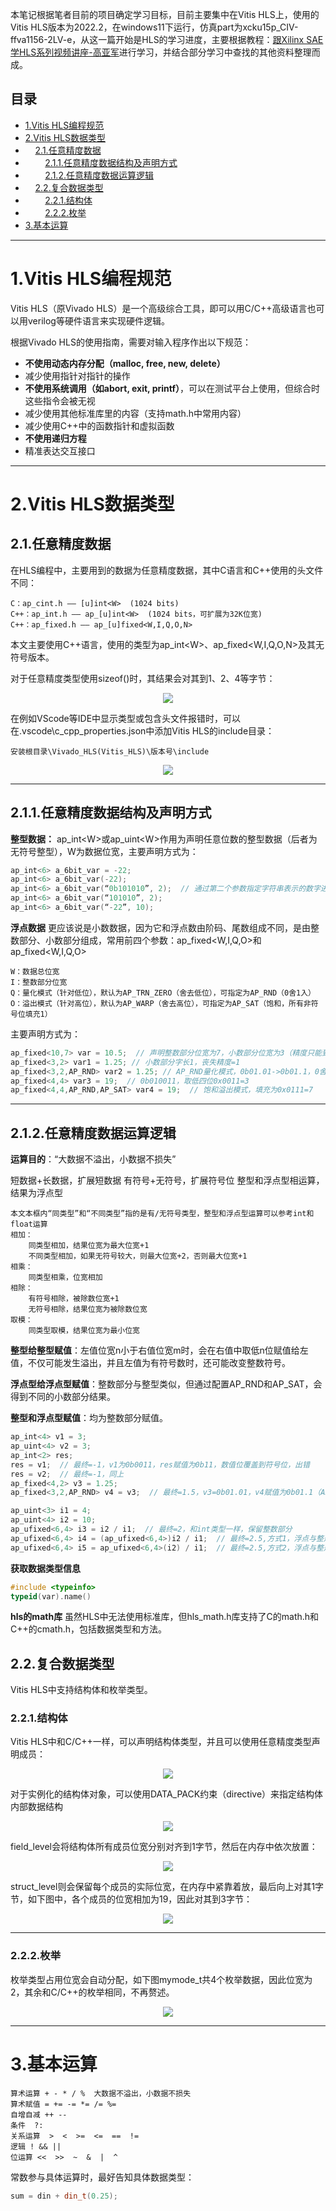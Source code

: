 本笔记根据笔者目前的项目确定学习目标，目前主要集中在Vitis HLS上，使用的Vitis HLS版本为2022.2，在windows11下运行，仿真part为xcku15p_CIV-ffva1156-2LV-e，从这一篇开始是HLS的学习进度，主要根据教程：[跟Xilinx SAE 学HLS系列视频讲座-高亚军](https://www.bilibili.com/video/BV1bt41187RW)进行学习，并结合部分学习中查找的其他资料整理而成。
## 目录
* [1.Vitis HLS编程规范](#p1)
* [2.Vitis HLS数据类型](#p2)
* &nbsp;&nbsp;&nbsp;&nbsp;[2.1.任意精度数据](#p21)
* &nbsp;&nbsp;&nbsp;&nbsp;&nbsp;&nbsp;&nbsp;&nbsp;[2.1.1.任意精度数据结构及声明方式](#p211)
* &nbsp;&nbsp;&nbsp;&nbsp;&nbsp;&nbsp;&nbsp;&nbsp;[2.1.2.任意精度数据运算逻辑](#p212)
* &nbsp;&nbsp;&nbsp;&nbsp;[2.2.复合数据类型](#p22)
* &nbsp;&nbsp;&nbsp;&nbsp;&nbsp;&nbsp;&nbsp;&nbsp;[2.2.1.结构体](#p221)
* &nbsp;&nbsp;&nbsp;&nbsp;&nbsp;&nbsp;&nbsp;&nbsp;[2.2.2.枚举](#p222)
* [3.基本运算](#p3)


---
# 1.Vitis HLS编程规范<a id="p1"></a>
Vitis HLS（原Vivado HLS）是一个高级综合工具，即可以用C/C++高级语言也可以用verilog等硬件语言来实现硬件逻辑。

根据Vivado HLS的使用指南，需要对输入程序作出以下规范：
* **不使用动态内存分配（malloc, free, new, delete）**
* 减少使用指针对指针的操作
* **不使用系统调用（如abort, exit, printf）**，可以在测试平台上使用，但综合时这些指令会被无视
* 减少使用其他标准库里的内容（支持math.h中常用内容）
* 减少使用C++中的函数指针和虚拟函数
* **不使用递归方程**
* 精准表达交互接口

---

# 2.Vitis HLS数据类型<a id="p2"></a>
## 2.1.任意精度数据<a id="p21"></a>
在HLS编程中，主要用到的数据为任意精度数据，其中C语言和C++使用的头文件不同：

	C：ap_cint.h —— [u]int<W>  (1024 bits)
	C++：ap_int.h —— ap_[u]int<W>  (1024 bits，可扩展为32K位宽)
	C++：ap_fixed.h —— ap_[u]fixed<W,I,Q,O,N>

本文主要使用C++语言，使用的类型为ap_int\<W\>、ap_fixed\<W,I,Q,O,N\>及其无符号版本。

对于任意精度类型使用sizeof()时，其结果会对其到1、2、4等字节：

<div align="center"><img src="./images/3/1.jpg"></div>

在例如VScode等IDE中显示类型或包含头文件报错时，可以在.vscode\c_cpp_properties.json中添加Vitis HLS的include目录：

	安装根目录\Vivado_HLS(Vitis_HLS)\版本号\include

<div align="center"><img src="./images/3/2.jpg"></div>

---

## 2.1.1.任意精度数据结构及声明方式<a id="p211"></a>
**整型数据：**
ap_int\<W\>或ap_uint\<W\>作用为声明任意位数的整型数据（后者为无符号整型），W为数据位宽，主要声明方式为：

```cpp
ap_int<6> a_6bit_var = -22;
ap_int<6> a_6bit_var(-22);
ap_int<6> a_6bit_var(“0b101010”, 2);  // 通过第二个参数指定字符串表示的数字进制
ap_int<6> a_6bit_var(“101010”, 2);
ap_int<6> a_6bit_var(“-22”, 10);
```

**浮点数据**
更应该说是小数数据，因为它和浮点数由阶码、尾数组成不同，是由整数部分、小数部分组成，常用前四个参数：ap_fixed\<W,I,Q,O\>和ap_fixed\<W,I,Q,O\>

	W：数据总位宽
	I：整数部分位宽
	Q：量化模式（针对低位），默认为AP_TRN_ZERO（舍去低位），可指定为AP_RND（0舍1入）
	O：溢出模式（针对高位），默认为AP_WARP（舍去高位），可指定为AP_SAT（饱和，所有非符号位填充1）

主要声明方式为：

```cpp
ap_fixed<10,7> var = 10.5;  // 声明整数部分位宽为7，小数部分位宽为3（精度只能到0.125）
ap_fixed<3,2> var1 = 1.25; // 小数部分字长1，丧失精度=1
ap_fixed<3,2,AP_RND> var2 = 1.25; // AP_RND量化模式，0b01.01->0b01.1，0舍1入=1.5
ap_fixed<4,4> var3 = 19;  // 0b010011，取低四位0x0011=3
ap_fixed<4,4,AP_RND,AP_SAT> var4 = 19;  // 饱和溢出模式，填充为0x0111=7
```

---

## 2.1.2.任意精度数据运算逻辑<a id="p212"></a>
**运算目的**：“大数据不溢出，小数据不损失”

短数据+长数据，扩展短数据
有符号+无符号，扩展符号位
整型和浮点型相运算，结果为浮点型

	本文本框内“同类型”和“不同类型”指的是有/无符号类型，整型和浮点型运算可以参考int和float运算
	相加：
		同类型相加，结果位宽为最大位宽+1
		不同类型相加，如果无符号较大，则最大位宽+2，否则最大位宽+1
	相乘：
		同类型相乘，位宽相加
	相除：
		有符号相除，被除数位宽+1
		无符号相除，结果位宽为被除数位宽
	取模：
		同类型取模，结果位宽为最小位宽


**整型给整型赋值**：左值位宽n小于右值位宽m时，会在右值中取低n位赋值给左值，不仅可能发生溢出，并且左值为有符号数时，还可能改变整数符号。

**浮点型给浮点型赋值**：整数部分与整型类似，但通过配置AP_RND和AP_SAT，会得到不同的小数部分结果。

**整型和浮点型赋值**：均为整数部分赋值。



```cpp
ap_int<4> v1 = 3;
ap_uint<4> v2 = 3;
ap_int<2> res;
res = v1;  // 最终=-1，v1为0b0011，res赋值为0b11，数值位覆盖到符号位，出错
res = v2;  // 最终=-1，同上
ap_fixed<4,2> v3 = 1.25;
ap_fixed<3,2,AP_RND> v4 = v3;  // 最终=1.5，v3=0b01.01，v4赋值为0b01.1（AP_RND）

ap_uint<3> i1 = 4;
ap_uint<4> i2 = 10;
ap_ufixed<6,4> i3 = i2 / i1;  // 最终=2，和int类型一样，保留整数部分
ap_ufixed<6,4> i4 = (ap_ufixed<6,4>)i2 / i1;  // 最终=2.5,方式1，浮点与整形运算=浮点
ap_ufixed<6,4> i5 = ap_ufixed<6,4>(i2) / i1;  // 最终=2.5,方式2，浮点与整形运算=浮点
```

**获取数据类型信息**

```cpp
#include <typeinfo>
typeid(var).name()
```

**hls的math库**
虽然HLS中无法使用标准库，但hls_math.h库支持了C的math.h和C++的cmath.h，包括数据类型和方法。

## 2.2.复合数据类型<a id="p22"></a>
Vitis HLS中支持结构体和枚举类型。

### 2.2.1.结构体<a id="p221"></a>

Vitis HLS中和C/C++一样，可以声明结构体类型，并且可以使用任意精度类型声明成员：

<div align="center"><img src="./images/3/3.jpg"></div>

对于实例化的结构体对象，可以使用DATA_PACK约束（directive）来指定结构体内部数据结构

<div align="center"><img src="./images/3/4.jpg"></div>


field_level会将结构体所有成员位宽分别对齐到1字节，然后在内存中依次放置：

<div align="center"><img src="./images/3/5.jpg"></div>


struct_level则会保留每个成员的实际位宽，在内存中紧靠着放，最后向上对其1字节，如下图中，各个成员的位宽相加为19，因此对其到3字节：
<div align="center"><img src="./images/3/6.jpg"></div>

---
### 2.2.2.枚举<a id="p222"></a>
枚举类型占用位宽会自动分配，如下图mymode_t共4个枚举数据，因此位宽为2，其余和C/C++的枚举相同，不再赘述。

<div align="center"><img src="./images/3/7.jpg"></div>

---
# 3.基本运算<a id="p3"></a>
	算术运算 + - * / %  大数据不溢出，小数据不损失
	算术赋值 = += -= *= /= %=
	自增自减 ++ --
	条件  ?:
	关系运算  >  <  >=  <=  ==  !=
	逻辑 ! && ||
	位运算 <<  >>  ~  &  |  ^

常数参与具体运算时，最好告知具体数据类型：

```cpp
sum = din + din_t(0.25);
```
